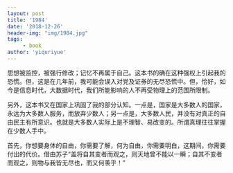 ```yaml
---
layout: post
title: '1984'
date: '2018-12-26'
header-img: "img/1984.jpg"
tags:
     - book
author: 'yiquriyue'
---
```


思想被监控，被强行修改；记忆不再属于自己。这本书的确在这种强权上引起我的恐慌。但，这是在几年前，我可能会误入对党及证券的无尽恐慌中。但，恰好，如今是信息时代，大数据时代，我们所能影响的人不再受物理上的范围所限制。

另外，这本书又在国家上巩固了我的部分认知。一点是，国家是大多数人的国家，永远为大多数人服务，而放弃少数人；另一点是，大多数人民，并没有对真正的自由民主有所意识。也就是大多数人实际上是不理智、易改变的。所谓真理往往掌握在少数人手中。

首先，你想要身体的自由，你需要了解，何为自由，你需要明白，这期间，你需要付出的代价。借由苏子“盖将自其变者而观之，则天地曾不能以一瞬；自其不变者而观之，则物与我皆无尽也，而又何羡乎！”